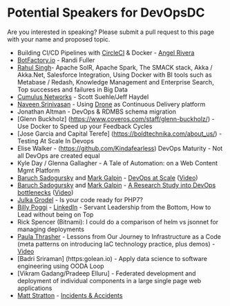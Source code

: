 # Potential Speakers for DevOpsDC

Are you interested in speaking?  Please submit a pull request to this page with your name and proposed topic.
* Building CI/CD Pipelines with [CircleCI](https://circleci.com) & Docker - [Angel Rivera](https://twitter.com/punkdata)
* [BotFactory.io](http://botfactory.io/) - Randi Fuller
* [Rahul Singh](http://www.slideshare.net/AnantCorp/presentations)-
  Apache SolR, Apache Spark, The SMACK stack,
  Akka / Akka.Net, Salesforce Integration, Using Docker with BI tools such as Metabase / Redash,
  Knowledge Management and Enterprise Search,
  Top successes and failures in Big Data
* [Cumulus Networks](https://cumulusnetworks.com/) - Scott Suehle/Jeff Haydel
* [Naveen Srinivasan](https://github.com/naveensrinivasan) - Using [Drone](https://github.com/drone/drone) as Continuous Delivery platform
* Jonathan Altman - DevOps & RDMBS schema migration
* [Glenn Buckholz] (https://www.coveros.com/staff/glenn-buckholz/) - Use Docker to Speed up your Feedback Cycles
* [Jose Garcia and Capital Terefe] (https://boldtechnika.com/about_us/) - Testing At Scale In Devops
* Elise Walker - (https://github.com/Kindafearless) DevOps Maturity - Not all DevOps are created equal
* Kyle Day / Glenna Gallagher - A Tale of Automation: on a Web Content Mgmt Platform  
* [Baruch Sadogursky](https://www.papercall.io/speakers/jbaruch) and [Mark Galpin](https://www.linkedin.com/in/magalpin/) - [DevOps at Scale](https://www.papercall.io/speakers/jbaruch/speaker_talks/4315-devops-scale-greek-tragedy-in-3-acts) ([Video](https://www.youtube.com/watch?v=eg6gqvUFh6Q&index=10&list=PLY0Zjn5rFo4PsOm9I42tnCQhC5s1gQOVW))
* [Baruch Sadogursky](https://www.papercall.io/speakers/jbaruch) and [Mark Galpin](https://www.linkedin.com/in/magalpin/) - [A Research Study into DevOps bottlenecks](https://www.papercall.io/speakers/jbaruch/speaker_talks/13863-a-research-study-into-devops-bottlenecks) ([Video](https://www.youtube.com/watch?v=XPcOoI8UK08&index=2&list=PLY0Zjn5rFo4PsOm9I42tnCQhC5s1gQOVW))
* [Julka Grodel](https://github.com/julka) - Is your code ready for PHP7?
* [Billy Poggi](https://github.com/billyp) - [LinkedIn](https://www.linkedin.com/in/billypoggi/) - Servant Leadership from the Bottom, How to Lead without being on Top
* Rick Spencer (Bitnami): I could do a comparison of helm vs jsonnet for managing deployments
* [Paula Thrasher](https://www.linkedin.com/in/pthrasher/) - Lessons from Our Journey to Infrastructure as a Code (meta patterns on introducing IaC technology practice, plus demos) - [Video](https://www.youtube.com/watch?v=pxLtpvICUhU)
* [Badri Sriraman] (https:golean.io)  - Apply data science to software engineering using OODA Loop
* [Vikram Gadang/Pradeep Elluru] - Federated development and deployment of individual components in a large single page web applications
* [Matt Stratton](https://www.mattstratton.com) - [Incidents & Accidents](https://www.meetup.com/DevOps-Minneapolis/events/247091630/)

